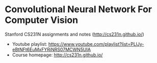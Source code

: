 # Convolutional Neural Network For Computer Vision
Stanford CS231N assignments and notes (http://cs231n.github.io/)

* Youtube playlist: https://www.youtube.com/playlist?list=PLlJy-eBtNFt6EuMxFYRiNRS07MCWN5UIA
* Course homepage: http://cs231n.github.io/
